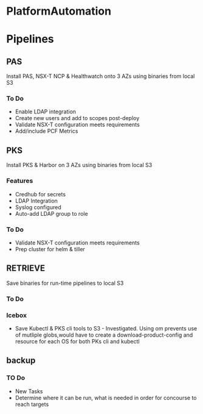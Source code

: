 # PlatformAutomation


# Pipelines


## PAS
Install PAS, NSX-T NCP & Healthwatch onto 3 AZs using binaries from local S3

### To Do ###
* Enable LDAP integration
* Create new users and add to scopes post-deploy
* Validate NSX-T configuration meets requirements
* Add/include PCF Metrics

## PKS
Install PKS & Harbor on 3 AZs using binaries from local S3
### Features ###
* Credhub for secrets
* LDAP Integration
* Syslog configured
* Auto-add LDAP group to role

### To Do ###
* Validate NSX-T configuration meets requirements
* Prep cluster for helm & tiller


## RETRIEVE
Save binaries for run-time pipelines to local S3


### To Do ###


### Icebox ###
* Save Kubectl & PKS cli tools to S3 - Investigated.  Using om prevents use of mutliple globs,would have to create a download-product-config and resource for each OS for both PKs cli and kubectl


## backup

### TO Do ###
* New Tasks
* Determine where it can be run, what is needed in order for concourse to reach targets
